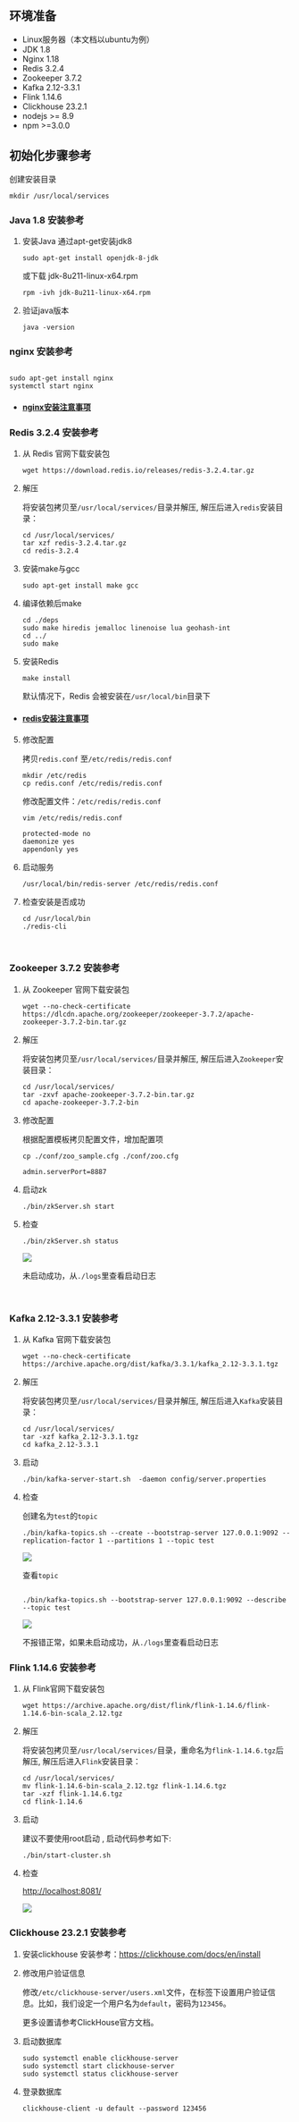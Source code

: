 
## 环境准备
<!-- - Ubuntu SMP -->
- Linux服务器（本文档以ubuntu为例）
- JDK 1.8
- Nginx 1.18
- Redis 3.2.4
- Zookeeper 3.7.2
- Kafka 2.12-3.3.1
- Flink 1.14.6
- Clickhouse 23.2.1
- nodejs >= 8.9
- npm >=3.0.0
<!-- - mysql -->

## 初始化步骤参考

创建安装目录

```
mkdir /usr/local/services
```

### Java 1.8 安装参考

1. 安装Java
    通过apt-get安装jdk8

    ```
    sudo apt-get install openjdk-8-jdk
    ```

    或下载 jdk-8u211-linux-x64.rpm

    ```
    rpm -ivh jdk-8u211-linux-x64.rpm
    ```

2. 验证java版本

    ```
    java -version
    ```

### nginx 安装参考

```

sudo apt-get install nginx
systemctl start nginx

```

- #### [nginx安装注意事项](quickstart/question.md#nginx安装注意事项)

### Redis 3.2.4 安装参考

1. 从 Redis 官网下载安装包

    ```
    wget https://download.redis.io/releases/redis-3.2.4.tar.gz
    ```

2. 解压

    将安装包拷贝至`/usr/local/services/`目录并解压, 解压后进入`redis`安装目录：

    ```
    cd /usr/local/services/
    tar xzf redis-3.2.4.tar.gz
    cd redis-3.2.4
    ```

3. 安装make与gcc

    ```
    sudo apt-get install make gcc
    ```

4. 编译依赖后make

    ```
    cd ./deps
    sudo make hiredis jemalloc linenoise lua geohash-int
    cd ../
    sudo make
    ```

5. 安装Redis

    ```
    make install
    ```

    默认情况下，Redis 会被安装在`/usr/local/bin`目录下

- #### [redis安装注意事项](quickstart/question.md#redis安装注意事项)

5. 修改配置

    拷贝`redis.conf` 至`/etc/redis/redis.conf`

    ```
    mkdir /etc/redis
    cp redis.conf /etc/redis/redis.conf
    ```

    修改配置文件：`/etc/redis/redis.conf`

    ```
    vim /etc/redis/redis.conf

    protected-mode no
    daemonize yes
    appendonly yes
    ```  

6. 启动服务

    ```
    /usr/local/bin/redis-server /etc/redis/redis.conf
    ```

7. 检查安装是否成功

    ```
    cd /usr/local/bin
    ./redis-cli
    ```

<br>

### Zookeeper 3.7.2 安装参考

1. 从  Zookeeper  官网下载安装包

    ```
    wget --no-check-certificate https://dlcdn.apache.org/zookeeper/zookeeper-3.7.2/apache-zookeeper-3.7.2-bin.tar.gz
    ```

2. 解压

    将安装包拷贝至`/usr/local/services/`目录并解压, 解压后进入`Zookeeper`安装目录：

    ```
    cd /usr/local/services/
    tar -zxvf apache-zookeeper-3.7.2-bin.tar.gz
    cd apache-zookeeper-3.7.2-bin
    ```

3. 修改配置

    根据配置模板拷贝配置文件，增加配置项

    ```
    cp ./conf/zoo_sample.cfg ./conf/zoo.cfg

    admin.serverPort=8887
    ```

4. 启动zk

    ```
    ./bin/zkServer.sh start
    ```

5. 检查

    ```
    ./bin/zkServer.sh status
    ```

    ![](../assets/imgs/zookeepercheck.png)

    未启动成功，从`./logs`里查看启动日志

<br>

### Kafka 2.12-3.3.1 安装参考

1. 从 Kafka 官网下载安装包

    ```
    wget --no-check-certificate https://archive.apache.org/dist/kafka/3.3.1/kafka_2.12-3.3.1.tgz
    ```

2. 解压

    将安装包拷贝至`/usr/local/services/`目录并解压, 解压后进入`Kafka`安装目录：

    ```
    cd /usr/local/services/
    tar -xzf kafka_2.12-3.3.1.tgz
    cd kafka_2.12-3.3.1
    ```

3. 启动

    ```
    ./bin/kafka-server-start.sh  -daemon config/server.properties
    ```

4. 检查

    创建名为`test`的`topic`

    ```
    ./bin/kafka-topics.sh --create --bootstrap-server 127.0.0.1:9092 --replication-factor 1 --partitions 1 --topic test
     ```

    ![](../assets/imgs/createtop.png)

    查看`topic`

    ```

    ./bin/kafka-topics.sh --bootstrap-server 127.0.0.1:9092 --describe --topic test

    ```

    ![](../assets/imgs/checktopic.png)

    不报错正常，如果未启动成功，从`./logs`里查看启动日志

### Flink 1.14.6 安装参考

1. 从 Flink官网下载安装包

    ```
    wget https://archive.apache.org/dist/flink/flink-1.14.6/flink-1.14.6-bin-scala_2.12.tgz
    ```

2. 解压

    将安装包拷贝至`/usr/local/services/`目录，重命名为`flink-1.14.6.tgz`后解压, 解压后进入`Flink`安装目录：

    ```
    cd /usr/local/services/
    mv flink-1.14.6-bin-scala_2.12.tgz flink-1.14.6.tgz
    tar -xzf flink-1.14.6.tgz
    cd flink-1.14.6
    ```

3. 启动

    建议不要使用root启动 , 启动代码参考如下:

    ```
    ./bin/start-cluster.sh
    ```

4. 检查

    <http://localhost:8081/>

    ![](../assets/imgs/preview.png)

### Clickhouse 23.2.1 安装参考

1. 安装clickhouse
   安装参考：<https://clickhouse.com/docs/en/install>

2. 修改用户验证信息

    修改`/etc/clickhouse-server/users.xml`文件，在<users>标签下设置用户验证信息。比如，我们设定一个用户名为`default`，密码为`123456`。

    更多设置请参考ClickHouse官方文档。

3. 启动数据库

    ```
    sudo systemctl enable clickhouse-server  
    sudo systemctl start clickhouse-server  
    sudo systemctl status clickhouse-server  
    ```

4. 登录数据库

    ```
    clickhouse-client -u default --password 123456
    ```
<!-- 
### MySql 安装参考

1. 安装mysql

```

apt install mysql-server

```

2. 修改密码

```

ALTER USER 'root'@'localhost' IDENTIFIED WITH mysql_native_password BY 'your_password'; -->
```
